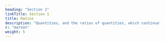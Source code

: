 ```yaml
---
heading: "Section 1"
linkTitle: Section 1
title: Ratios
description: "Quantities, and the ratios of quantities, which continually converge to equality eventually become equal"
c: "maroon"
weight: 5
---
```



